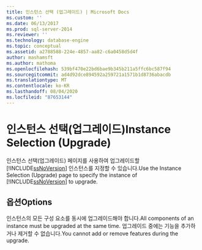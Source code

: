 ```yaml
---
title: 인스턴스 선택 (업그레이드) | Microsoft Docs
ms.custom: ''
ms.date: 06/13/2017
ms.prod: sql-server-2014
ms.reviewer: ''
ms.technology: database-engine
ms.topic: conceptual
ms.assetid: a2788588-224e-4857-aa82-c6a0458d5d4f
author: mashamsft
ms.author: mathoma
ms.openlocfilehash: 539bf470e22bd6bae9b345b211a5ffc6bc587f94
ms.sourcegitcommit: ad4d92dce894592a259721a1571b1d8736abacdb
ms.translationtype: MT
ms.contentlocale: ko-KR
ms.lasthandoff: 08/04/2020
ms.locfileid: "87653144"
---
```

# <a name="instance-selection-upgrade"></a><span data-ttu-id="5f5b8-102">인스턴스 선택(업그레이드)</span><span class="sxs-lookup"><span data-stu-id="5f5b8-102">Instance Selection (Upgrade)</span></span>
  <span data-ttu-id="5f5b8-103">인스턴스 선택(업그레이드) 페이지를 사용하여 업그레이드할 [!INCLUDE[ssNoVersion](../../includes/ssnoversion-md.md)] 인스턴스를 지정할 수 있습니다.</span><span class="sxs-lookup"><span data-stu-id="5f5b8-103">Use the Instance Selection (Upgrade) page to specify the instance of [!INCLUDE[ssNoVersion](../../includes/ssnoversion-md.md)] to upgrade.</span></span>  
  
## <a name="options"></a><span data-ttu-id="5f5b8-104">옵션</span><span class="sxs-lookup"><span data-stu-id="5f5b8-104">Options</span></span>  
 <span data-ttu-id="5f5b8-105">인스턴스의 모든 구성 요소를 동시에 업그레이드해야 합니다.</span><span class="sxs-lookup"><span data-stu-id="5f5b8-105">All components of an instance must be upgraded at the same time.</span></span> <span data-ttu-id="5f5b8-106">업그레이드 중에는 기능을 추가하거나 제거할 수 없습니다.</span><span class="sxs-lookup"><span data-stu-id="5f5b8-106">You cannot add or remove features during the upgrade.</span></span>  
  
  
